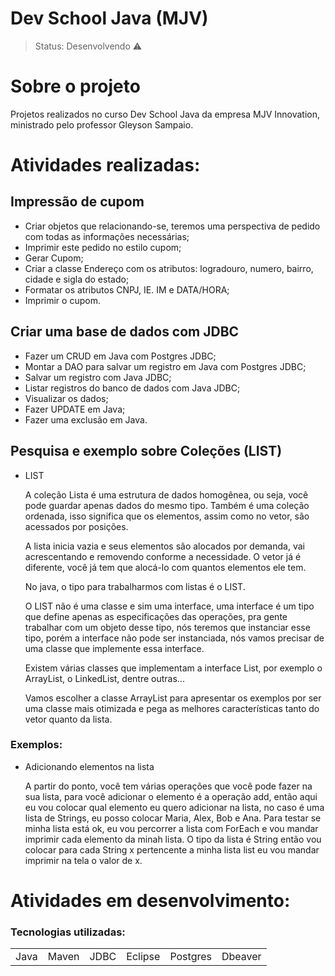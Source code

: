 <h1>Dev School Java (MJV)</h1>

> Status: Desenvolvendo ⚠️

# Sobre o projeto

Projetos realizados no curso Dev School Java da empresa MJV Innovation, ministrado pelo professor Gleyson Sampaio.


# Atividades realizadas: 

## Impressão de cupom

+ Criar objetos que relacionando-se, teremos uma perspectiva de pedido com todas as informações necessárias;
+ Imprimir este pedido no estilo cupom;
+ Gerar Cupom;
+ Criar a classe Endereço com os atributos: logradouro, numero, bairro, cidade e sigla do estado;
+ Formatar os atributos CNPJ, IE. IM e DATA/HORA;
+ Imprimir o cupom.


## Criar uma base de dados com JDBC

+ Fazer um CRUD em Java com Postgres JDBC;
+ Montar a DAO para salvar um registro em Java com Postgres JDBC;
+ Salvar um registro com Java JDBC;
+ Listar registros do banco de dados com Java JDBC;
+ Visualizar os dados;
+ Fazer UPDATE em Java;
+ Fazer uma exclusão em Java.

## Pesquisa e exemplo sobre Coleções (LIST)

+ LIST

  A coleção Lista é uma estrutura de dados homogênea, ou seja, você pode guardar apenas dados do mesmo tipo. Também é uma coleção ordenada, isso significa que os elementos, assim como no vetor, são acessados por posições.

  A lista inicia vazia e seus elementos são alocados por demanda, vai acrescentando e removendo conforme a necessidade. O vetor já é diferente, você já tem que alocá-lo com quantos elementos ele tem.

    No java, o tipo para trabalharmos com listas é o LIST. 

    O LIST não é uma classe e sim uma interface, uma interface é um tipo que define apenas as especificações das operações, pra gente trabalhar com um objeto desse tipo, nós teremos que instanciar esse tipo, porém a interface não pode ser instanciada, nós vamos precisar de uma classe que implemente essa interface. 

    Existem várias classes que implementam a interface List, por exemplo o ArrayList, o LinkedList, dentre outras...

    Vamos escolher a classe ArrayList para apresentar os exemplos por ser uma classe mais otimizada e pega as melhores características tanto do vetor quanto da lista.
  
### Exemplos:

+ Adicionando elementos na lista

  A partir do ponto, você tem várias operações que você pode fazer na sua lista, para você adicionar o elemento é a operação add, então aqui eu vou colocar qual elemento eu quero adicionar na lista, no caso é uma lista de Strings, eu posso colocar Maria, Alex, Bob e Ana. Para testar se minha lista está ok, eu vou percorrer a lista com ForEach e vou mandar imprimir cada elemento da minah lista. O tipo da lista é String então vou colocar para cada String x pertencente a minha lista list eu vou mandar imprimir na tela o valor de x.






# Atividades em desenvolvimento:

### Tecnologias utilizadas:
<table>
  <tr>
    <td>Java</td>
    <td>Maven</td>
    <td>JDBC</td>
    <td>Eclipse</td>
    <td>Postgres</td>
    <td>Dbeaver</td>
  </tr>
</table>
